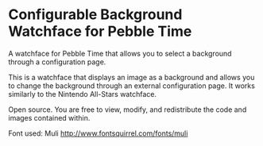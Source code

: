 # Configurable Background Watchface for Pebble Time
A watchface for Pebble Time that allows you to select a background through a configuration page.

This is a watchface that displays an image as a background and allows you to change the background through an external configuration page. It works similarly to the Nintendo All-Stars watchface.

Open source. You are free to view, modify, and redistribute the code and images contained within.

Font used: Muli
http://www.fontsquirrel.com/fonts/muli
